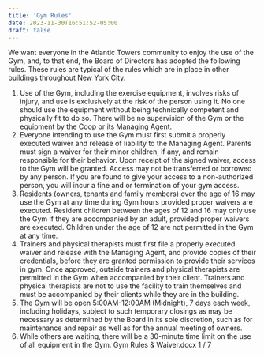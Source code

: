 ```yaml
---
title: 'Gym Rules'
date: 2023-11-30T16:51:52-05:00
draft: false
---
```



We want everyone in the Atlantic Towers community to enjoy the use of the Gym, and, to
that end, the Board of Directors has adopted the following rules. These rules are typical
of the rules which are in place in other buildings throughout New York City.
1. Use of the Gym, including the exercise equipment, involves risks of injury, and use is
exclusively at the risk of the person using it. No one should use the equipment without
being technically competent and physically fit to do so. There will be no supervision of
the Gym or the equipment by the Coop or its Managing Agent.
2. Everyone intending to use the Gym must first submit a properly executed waiver and
release of liability to the Managing Agent. Parents must sign a waiver for their minor
children, if any, and remain responsible for their behavior. Upon receipt of the signed
waiver, access to the Gym will be granted. Access may not be transferred or borrowed
by any person. If you are found to give your access to a non-authorized person, you will
incur a fine and or termination of your gym access.
3. Residents (owners, tenants and family members) over the age of 16 may use the Gym
at any time during Gym hours provided proper waivers are executed. Resident children
between the ages of 12 and 16 may only use the Gym if they are accompanied by an
adult, provided proper waivers are executed. Children under the age of 12 are not
permitted in the Gym at any time.
4. Trainers and physical therapists must first file a properly executed waiver and release
with the Managing Agent, and provide copies of their credentials, before they are granted
permission to provide their services in gym. Once approved, outside trainers and physical
therapists are permitted in the Gym when accompanied by their client. Trainers and
physical therapists are not to use the facility to train themselves and must be
accompanied by their clients while they are in the building.
5. The Gym will be open 5:00AM-12:00AM (Midnight), 7 days each week, including holidays, subject
to such temporary closings as may be necessary as determined by the Board in its sole
discretion, such as for maintenance and repair as well as for the annual meeting of
owners.
6. While others are waiting, there will be a 30-minute time limit on the use of all
equipment in the Gym.
Gym Rules & Waiver.docx 1 / 7
